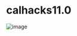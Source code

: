 # calhacks11.0

![image](https://github.com/user-attachments/assets/e78d1724-4bbc-4c43-bfef-bf3a57539d18)

